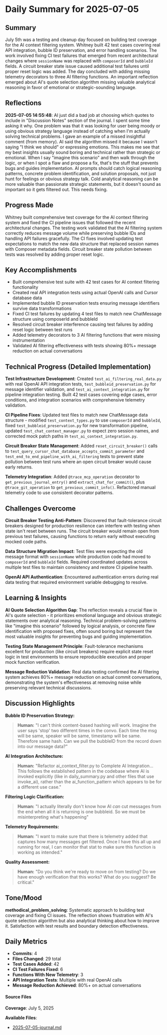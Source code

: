# Daily Summary for 2025-07-05

## Summary

July 5th was a testing and cleanup day focused on building test coverage for the AI context filtering system. Whitney built 42 test cases covering real API integration, bubble ID preservation, and error handling scenarios. The work involved fixing CI test failures that emerged from recent architectural changes where `sessionName` was replaced with `composerId` and `bubbleId` fields. A circuit breaker state issue caused additional test failures until proper reset logic was added. The day concluded with adding missing telemetry decorators to three AI filtering functions. An important reflection emerged about AI's quote selection algorithm missing valuable analytical reasoning in favor of emotional or strategic-sounding language.

## Reflections

**2025-07-05 14:55:48**: AI just did a bad job at choosing which quotes to include in "Discussion Notes" section of the journal. I spent some time asking it why. One problem was that it was looking for user being moody or using obvious strategy language instead of catching when I'm actually solving technical problems. I gave an example of a missed insightful comment (from memory). AI said the algorithm missed it because I wasn't saying "I think we should" or expressing emotions. This makes me see that my best insights usually sound boring and technical rather than strategic or emotional. When I say "imagine this scenario" and then walk through the logic, or when I spot a flaw and propose a fix, that's the stuff that prevents bugs and guides implementation. AI prompts should catch logical reasoning patterns, concrete problem identification, and solution proposals, not just hunt for feelings or obvious strategy talk. Cold analytical reasoning can be more valuable than passionate strategic statements, but it doesn't sound as important so it gets filtered out. This needs fixing.

## Progress Made

Whitney built comprehensive test coverage for the AI context filtering system and fixed the CI pipeline issues that followed the recent architectural changes. The testing work validated that the AI filtering system correctly reduces message volume while preserving bubble IDs and handling API failures gracefully. The CI fixes involved updating test expectations to match the new data structure that replaced session names with Composer metadata fields. Circuit breaker state pollution between tests was resolved by adding proper reset logic.

## Key Accomplishments

- Built comprehensive test suite with 42 test cases for AI context filtering functionality
- Created real API integration tests using actual OpenAI calls and Cursor database data
- Implemented bubble ID preservation tests ensuring message identifiers survive data transformations
- Fixed CI test failures by updating 4 test files to match new ChatMessage structure using composerId and bubbleId
- Resolved circuit breaker interference causing test failures by adding reset logic between test runs
- Added telemetry decorators to 3 AI filtering functions that were missing instrumentation
- Validated AI filtering effectiveness with tests showing 80%+ message reduction on actual conversations

## Technical Progress (Detailed Implementation)

**Test Infrastructure Development**: Created `test_ai_filtering_real_data.py` with real OpenAI API integration tests, `test_bubbleid_preservation.py` for message identifier validation, and `test_ai_context_integration.py` for pipeline integration testing. Built 42 test cases covering edge cases, error conditions, and integration scenarios with comprehensive telemetry validation.

**CI Pipeline Fixes**: Updated test files to match new ChatMessage data structure - modified `test_context_types.py` to use `composerId` and `bubbleId`, fixed `test_bubbleid_preservation.py` for new transformation pipeline, updated `test_chat_context_manager.py` to expect zero session names, and corrected mock patch paths in `test_ai_context_integration.py`.

**Circuit Breaker State Management**: Added `reset_circuit_breaker()` calls to `test_query_cursor_chat_database_accepts_commit_parameter` and `test_end_to_end_pipeline_with_ai_filtering` tests to prevent state pollution between test runs where an open circuit breaker would cause early returns.

**Telemetry Integration**: Added `@trace_mcp_operation` decorator to `get_previous_journal_entry()` and `extract_chat_for_commit()`, plus `@trace_git_operation` to `get_previous_commit_info()`. Refactored manual telemetry code to use consistent decorator patterns.

## Challenges Overcome

**Circuit Breaker Testing Anti-Pattern**: Discovered that fault-tolerance circuit breakers designed for production resilience can interfere with testing when state isn't reset between runs. The circuit breaker would remain open from previous test failures, causing functions to return early without executing mocked code paths.

**Data Structure Migration Impact**: Test files were expecting the old message format with `sessionName` while production code had moved to `composerId` and `bubbleId` fields. Required coordinated updates across multiple test files to maintain consistency and restore CI pipeline health.

**OpenAI API Authentication**: Encountered authentication errors during real data testing that required environment variable debugging to resolve.

## Learning & Insights

**AI Quote Selection Algorithm Gap**: The reflection reveals a crucial flaw in AI's quote selection - it prioritizes emotional language and obvious strategic statements over analytical reasoning. Technical problem-solving patterns like "imagine this scenario" followed by logical analysis, or concrete flaw identification with proposed fixes, often sound boring but represent the most valuable insights for preventing bugs and guiding implementation.

**Testing State Management Principle**: Fault-tolerance mechanisms excellent for production (like circuit breakers) require explicit state reset logic in test environments to ensure reproducible execution and proper mock function verification.

**Message Reduction Validation**: Real data testing confirmed the AI filtering system achieves 80%+ message reduction on actual commit conversations, demonstrating the system's effectiveness at removing noise while preserving relevant technical discussions.

## Discussion Highlights

**Bubble ID Preservation Strategy:**
> **Human:** "I can't think content-based hashing will work. Imagine the user says 'stop' two different times in the convo. Each time the msg will be same, speaker will be same, timestamp will be same. Therefore same hash. Can we pull the bubbleID from the record down into our message data?"

**AI Integration Architecture:**
> **Human:** "Refactor ai_context_filter.py to Complete AI Integration... This follows the established pattern in the codebase where AI is invoked explicitly (like in daily_summary.py and other files that use invoke_ai), rather than the ai_function_pattern which appears to be for a different use case."

**Filtering Logic Clarification:**
> **Human:** "I actually literally don't know how AI *can* cut messages from the end when all it is returning is one bubbleid. So we must be misinterpreting what's happening"

**Telemetry Requirements:**
> **Human:** "I want to make sure that there is telemetry added that captures how many messages get filtered. Once I have this all up and running for real, I can monitor that stat to make sure this function is working as intended."

**Quality Assessment:**
> **Human:** "Do you think we're ready to move on from testing? Do we have enough verification that this works? What do you suggest? Be critical."

## Tone/Mood

**methodical_problem_solving**: Systematic approach to building test coverage and fixing CI issues. The reflection shows frustration with AI's quote selection algorithm but also analytical thinking about how to improve it. Satisfaction with test results and boundary detection effectiveness.

## Daily Metrics

- **Commits**: 4
- **Files Changed**: 29 total
- **Test Cases Added**: 42
- **CI Test Failures Fixed**: 6
- **Functions With New Telemetry**: 3
- **API Integration Tests**: Multiple with real OpenAI calls
- **Message Reduction Achieved**: 80%+ on actual conversations

#### Source Files

**Coverage**: July 5, 2025

**Available Files**:
- [2025-07-05-journal.md](daily/2025-07-05-journal.md) 